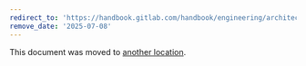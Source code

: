 ```yaml
---
redirect_to: 'https://handbook.gitlab.com/handbook/engineering/architecture/design-documents/cells/impacted_features/uploads/'
remove_date: '2025-07-08'
---
```


This document was moved to [another location](https://handbook.gitlab.com/handbook/engineering/architecture/design-documents/cells/impacted_features/uploads/).

<!-- This redirect file can be deleted after <2025-07-08>. -->
<!-- Redirects that point to other docs in the same project expire in three months. -->
<!-- Redirects that point to docs in a different project or site (for example, link is not relative and starts with `https:`) expire in one year. -->
<!-- Before deletion, see: https://docs.gitlab.com/ee/development/documentation/redirects.html -->
